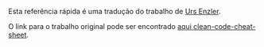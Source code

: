 Esta referência rápida é uma tradução do trabalho de [Urs Enzler](https://github.com/ursenzler).

O link para o trabalho original pode ser encontrado [aqui clean-code-cheat-sheet](http://www.planetgeek.ch/wp-content/uploads/2014/11/Clean-Code-V2.4.pdf).